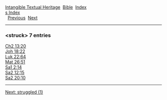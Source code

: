 [Intangible Textual Heritage](../../index)  [Bible](../index) 
[Index](index)   
[s Index](_s_)  
  [Previous](c11043)  [Next](c11045) 

------------------------------------------------------------------------

### &lt;struck&gt; 7 entries

[Ch2 13:20](../kjv/ch2013.htm#020)  
[Joh 18:22](../kjv/joh018.htm#022)  
[Luk 22:64](../kjv/luk022.htm#064)  
[Mat 26:51](../kjv/mat026.htm#051)  
[Sa1 2:14](../kjv/sa1002.htm#014)  
[Sa2 12:15](../kjv/sa2012.htm#015)  
[Sa2 20:10](../kjv/sa2020.htm#010)  

------------------------------------------------------------------------

[Next: struggled (1)](c11045)
